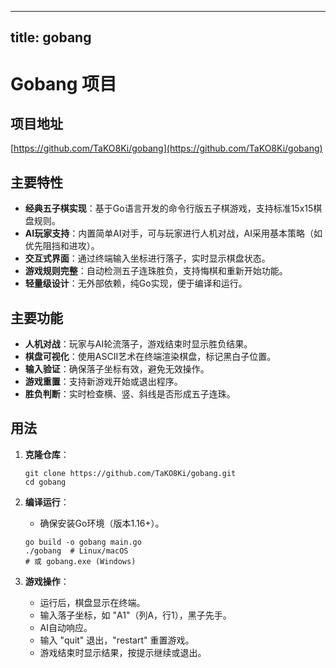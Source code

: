 
---
title: gobang
---

# Gobang 项目

## 项目地址
[https://github.com/TaKO8Ki/gobang](https://github.com/TaKO8Ki/gobang)

## 主要特性
- **经典五子棋实现**：基于Go语言开发的命令行版五子棋游戏，支持标准15x15棋盘规则。
- **AI玩家支持**：内置简单AI对手，可与玩家进行人机对战，AI采用基本策略（如优先阻挡和进攻）。
- **交互式界面**：通过终端输入坐标进行落子，实时显示棋盘状态。
- **游戏规则完整**：自动检测五子连珠胜负，支持悔棋和重新开始功能。
- **轻量级设计**：无外部依赖，纯Go实现，便于编译和运行。

## 主要功能
- **人机对战**：玩家与AI轮流落子，游戏结束时显示胜负结果。
- **棋盘可视化**：使用ASCII艺术在终端渲染棋盘，标记黑白子位置。
- **输入验证**：确保落子坐标有效，避免无效操作。
- **游戏重置**：支持新游戏开始或退出程序。
- **胜负判断**：实时检查横、竖、斜线是否形成五子连珠。

## 用法
1. **克隆仓库**：
   ```
   git clone https://github.com/TaKO8Ki/gobang.git
   cd gobang
   ```

2. **编译运行**：
   - 确保安装Go环境（版本1.16+）。
   ```
   go build -o gobang main.go
   ./gobang  # Linux/macOS
   # 或 gobang.exe (Windows)
   ```

3. **游戏操作**：
   - 运行后，棋盘显示在终端。
   - 输入落子坐标，如 "A1"（列A，行1），黑子先手。
   - AI自动响应。
   - 输入 "quit" 退出，"restart" 重置游戏。
   - 游戏结束时显示结果，按提示继续或退出。